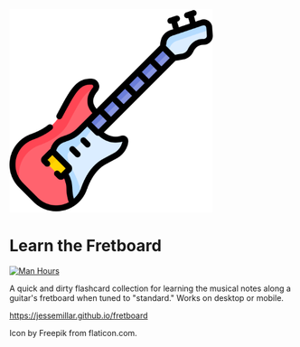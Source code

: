 <img src="https://github.com/jessemillar/fretboard/raw/master/images/icon.png" width="360"></a>

# Learn the Fretboard
[![Man Hours](https://img.shields.io/endpoint?url=https%3A%2F%2Fmh.jessemillar.com%2Fhours%3Frepo%3Dhttps%3A%2F%2Fgithub.com%2Fjessemillar%2Ffretboard.git)](https://jessemillar.com/r/man-hours)

A quick and dirty flashcard collection for learning the musical notes along a guitar's fretboard when tuned to "standard." Works on desktop or mobile.

https://jessemillar.github.io/fretboard

Icon by Freepik from flaticon.com.
